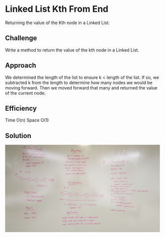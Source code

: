 # Linked List Kth From End
Returning the value of the Kth node in a Linked List.

## Challenge
Write a method to return the value of the kth node in a Linked List.

## Approach
We determined the length of the list to ensure k < length of the list. If so, we subtracted k from the length to determine how many nodes we would be moving forward. Then we moved forward that many and returned the value of the current node.

## Efficiency
Time O(n)
Space O(1)

## Solution
![ll_kth_from_end image](../assets/ll_kth_from_end.jpg)